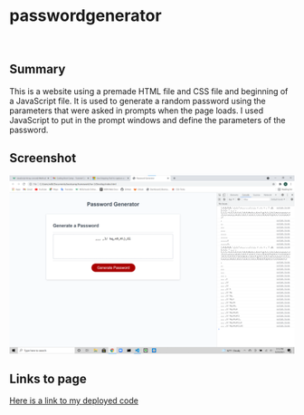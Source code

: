 # passwordgenerator

<br>


## Summary

   This is a website using a premade HTML file and CSS file and beginning of a JavaScript file. It is used to generate a random password using the parameters that were asked in prompts when the page loads.  I used JavaScript to put in the prompt windows and define the parameters of the password.


## Screenshot

![Password Generator.](./Assets/passwordgenSS.png)

## Links to page

[Here is a link to my deployed code](https://wmerrill01.github.io/passwordgenerator/)